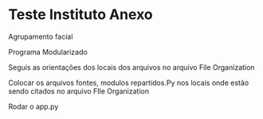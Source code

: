 # Teste Instituto Anexo

Agrupamento facial

Programa Modularizado

Seguis as orientações dos locais dos arquivos no arquivo File Organization

Colocar os arquivos fontes, modulos repartidos.Py nos locais onde estão sendo citados no arquivo FIle Organization

Rodar o app.py
